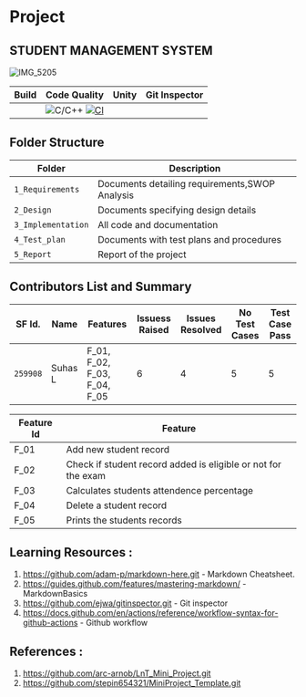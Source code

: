 # Project

## STUDENT MANAGEMENT SYSTEM

![IMG_5205](https://user-images.githubusercontent.com/80455876/114570204-4499fc80-9c93-11eb-8b6e-39622b758937.JPG)


Build | Code Quality | Unity | Git Inspector
|---------|------------|-----------|----------------
|         | ![C/C++](https://www.code-inspector.com/project/21296/status/svg) [![CI](https://github.com/Suhas-L/Project/actions/workflows/main.yml/badge.svg)](https://github.com/Suhas-L/Project/actions/workflows/main.yml)|    | 

## Folder Structure
Folder             | Description
-------------------| -----------------------------------------------
`1_Requirements`   | Documents detailing requirements,SWOP Analysis
`2_Design`         | Documents specifying design details
`3_Implementation` | All code and documentation
`4_Test_plan`      | Documents with test plans and procedures
`5_Report`         | Report of the project


## Contributors List and Summary

SF Id. |  Name   |    Features    | Issuess Raised |Issues Resolved|No Test Cases|Test Case Pass
-------|---------|----------------|----------------|---------------|-------------|--------------
`259908` | Suhas L  | F_01, F_02, F_03, F_04, F_05  | 6     | 4   |5  |5  

| Feature Id | Feature |
| -----------|---------|
|F_01| Add new student record |
|F_02| Check if student record added is eligible or not for the exam |
|F_03| Calculates students attendence percentage |
|F_04| Delete a student record |
|F_05| Prints the students records| 


## Learning Resources :

1. https://github.com/adam-p/markdown-here.git - Markdown Cheatsheet.
2. https://guides.github.com/features/mastering-markdown/ - MarkdownBasics
3. https://github.com/ejwa/gitinspector.git - Git inspector
4. https://docs.github.com/en/actions/reference/workflow-syntax-for-github-actions - Github workflow

## References :

1. https://github.com/arc-arnob/LnT_Mini_Project.git
2. https://github.com/stepin654321/MiniProject_Template.git
